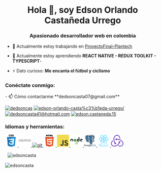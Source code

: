 <h1 align="center">Hola 👋, soy Edson Orlando Castañeda Urrego</h1>
<h3 align="center">Apasionado desarrollador web en colombia</h3>

- 🔭 Actualmente estoy trabajando en [ProyectoFinal-Plantech](https://github.com/MairaZamer/ProyectoFinal-Plantech)

- 🌱 Actualmente estoy aprendiendo **REACT NATIVE - REDUX TOOLKIT - TYPESCRIPT**-

- ⚡ Dato curioso: **Me encanta el fútbol y ciclismo**

<h3 align="left">Conéctate conmigo:</h3>
- 📫 Cómo contactarme **dedsoncasta07@gmail.com**
<p align="left">
<a href="https://twitter.com/dedsoncas" target="blank"><img align="center" src="https://raw.githubusercontent.com/rahuldkjain/github-profile-readme-generator/master/src/images/icons/Social/twitter.svg" alt="dedsoncas" height="30" width="40" /></a>
<a href="https://linkedin.com/in/edson-orlando-casta%c3%b1eda-urrego/" target="blank"><img align="center" src="https://raw.githubusercontent.com/rahuldkjain/github-profile-readme-generator/master/src/images/icons/Social/linked-in-alt.svg" alt="edson-orlando-casta%c3%b1eda-urrego/" height="30" width="40" /></a>
<a href="https://fb.com/dedsoncasta41@hotmail.com" target="blank"><img align="center" src="https://raw.githubusercontent.com/rahuldkjain/github-profile-readme-generator/master/src/images/icons/Social/facebook.svg" alt="dedsoncasta41@hotmail.com" height="30" width="40" /></a>
<a href="https://instagram.com/edson.castaneda.15" target="blank"><img align="center" src="https://raw.githubusercontent.com/rahuldkjain/github-profile-readme-generator/master/src/images/icons/Social/instagram.svg" alt="edson.castaneda.15" height="30" width="40" /></a>
</p>

<h3 align="left">Idiomas y herramientas:</h3>
<p align="left"> <a href="https://www.w3schools.com/css/" target="_blank" rel="noreferrer"> <img src="https://raw.githubusercontent.com/devicons/devicon/master/icons/css3/css3-original-wordmark.svg" alt="css3" width="40" height="40"/> </a> <a href="https://expressjs.com" target="_blank" rel="noreferrer"> <img src="https://raw.githubusercontent.com/devicons/devicon/master/icons/express/express-original-wordmark.svg" alt="express" width="40" height="40"/> </a> <a href="https://git-scm.com/" target="_blank" rel="noreferrer"> <img src="https://www.vectorlogo.zone/logos/git-scm/git-scm-icon.svg" alt="git" width="40" height="40"/> </a> <a href="https://www.w3.org/html/" target="_blank" rel="noreferrer"> <img src="https://raw.githubusercontent.com/devicons/devicon/master/icons/html5/html5-original-wordmark.svg" alt="html5" width="40" height="40"/> </a> <a href="https://developer.mozilla.org/en-US/docs/Web/JavaScript" target="_blank" rel="noreferrer"> <img src="https://raw.githubusercontent.com/devicons/devicon/master/icons/javascript/javascript-original.svg" alt="javascript" width="40" height="40"/> </a> <a href="https://nodejs.org" target="_blank" rel="noreferrer"> <img src="https://raw.githubusercontent.com/devicons/devicon/master/icons/nodejs/nodejs-original-wordmark.svg" alt="nodejs" width="40" height="40"/> </a> <a href="https://www.postgresql.org" target="_blank" rel="noreferrer"> <img src="https://raw.githubusercontent.com/devicons/devicon/master/icons/postgresql/postgresql-original-wordmark.svg" alt="postgresql" width="40" height="40"/> </a> <a href="https://reactjs.org/" target="_blank" rel="noreferrer"> <img src="https://raw.githubusercontent.com/devicons/devicon/master/icons/react/react-original-wordmark.svg" alt="react" width="40" height="40"/> </a> <a href="https://redux.js.org" target="_blank" rel="noreferrer"> <img src="https://raw.githubusercontent.com/devicons/devicon/master/icons/redux/redux-original.svg" alt="redux" width="40" height="40"/> </a> </p>

<p>&nbsp; <img align="center" src="https://github-readme-stats.vercel.app/api?username=edsoncasta&show_icons=true&locale=en" alt="edsoncasta" /></p>

<p><img align="center" src="https://github-readme-streak-stats.herokuapp.com/?user=edsoncasta&" alt="edsoncasta" /></p>


